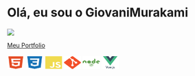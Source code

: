<h1 align="left"> Olá, eu sou o GiovaniMurakami </h1>
<div align="left">
  <a href="https://github.com/GiovaniMurakami">
  <a href=""> <img align="center" src="https://github-readme-stats-sigma-five.vercel.app/api/top-langs/?username=GiovaniMurakami&theme=react&line_height=40&hide=css"/> </a>
</div></p>
<div>
  <a href="https://giovanimurakami.tech">Meu Portfolio</a>
</div>
<div style="display: inline_block"><br>
  <img align="center" height="30" width="40" src="https://github.com/devicons/devicon/blob/master/icons/html5/html5-plain.svg">
  <img align="center" height="30" width="40" src="https://github.com/devicons/devicon/blob/master/icons/css3/css3-plain.svg">
  <img align="center" height="30" width="40" src="https://raw.githubusercontent.com/devicons/devicon/master/icons/javascript/javascript-plain.svg">
  <img align="center" height="30" width="40" src="https://github.com/devicons/devicon/blob/master/icons/git/git-plain.svg">
  <img align="center" height="30" width="40" src="https://github.com/devicons/devicon/blob/master/icons/nodejs/nodejs-plain-wordmark.svg">
  <img align="center" height="30" width="40" src="https://github.com/devicons/devicon/blob/master/icons/vuejs/vuejs-original-wordmark.svg">
</p>
</div>

